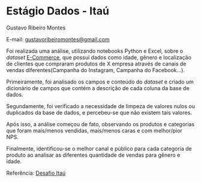 
# Estágio Dados - Itaú

Gustavo Ribeiro Montes

E-mail: gustavoribeiromontes@gmail.com

Foi realizada uma análise, utilizando notebooks Python e Excel, sobre o *dataset* [E-Commerce](https://www.kaggle.com/datasets/raziehghahartars/ecommerce), que possui dados como idade, gênero e localização de clientes que compraram produtos de X empresa através de canais de vendas diferentes(Campanha do Instagram, Campanha do Facebook...). 

Primeiramente, foi analisado os campos e conteúdo do *dataset* e criado um dicionário de campos que contém a descrição de cada coluna da base de dados.

Segundamente, foi verificado a necessidade de limpeza de valores nulos ou duplicados da base de dados, e percebeu-se que não existem tais valores.

Após isso, a análise começou de fato, observando os produtos e categorias que foram mais/menos vendidas, mais/menos caras e com melhor/pior NPS.

Finalmente, identificou-se o melhor canal e público para cada categoria de produto ao analisar as diferentes quantidade de vendas para gênero e idade.

Referência: [Desafio Itaú](https://www.figma.com/proto/uC9jDIkJFzsbOTZEgplqUH/Est%C3%A1gio-em-Dados---Ita%C3%BA?node-id=101-24&t=bz1L1VBLXiVkl0BK-0&scaling=scale-down&page-id=0%3A1&starting-point-node-id=101%3A3)
